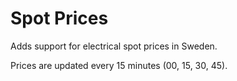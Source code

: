 # Spot Prices

Adds support for electrical spot prices in Sweden.

Prices are updated every 15 minutes (00, 15, 30, 45).
